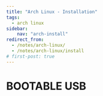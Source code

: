 ```yaml
---
title: "Arch Linux - Installation"
tags:
  - arch linux
sidebar:
    nav: "arch-install"
redirect_from:
  - /notes/arch-linux/
  - /notes/arch-linux/install
# first-post: true
---
```


# BOOTABLE USB
